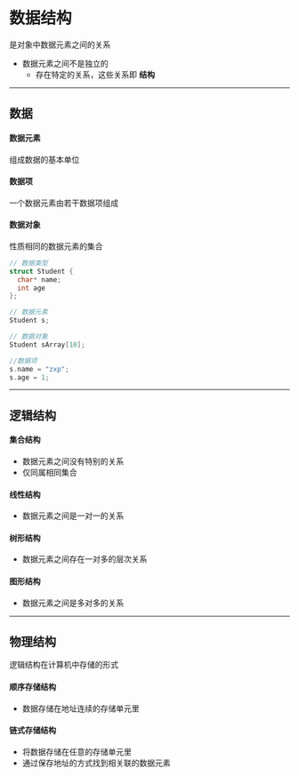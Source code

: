 # 数据结构
是对象中数据元素之间的关系
* 数据元素之间不是独立的
  * 存在特定的关系，这些关系即 **结构**
---
## 数据
#### 数据元素
组成数据的基本单位

#### 数据项
一个数据元素由若干数据项组成

#### 数据对象
性质相同的数据元素的集合
```C++
// 数据类型
struct Student {
  char* name;
  int age
};

// 数据元素
Student s;

// 数据对象
Student sArray[10];

//数据项
s.name = "zxp";
s.age = 1;
```

---
## 逻辑结构
#### 集合结构
* 数据元素之间没有特别的关系
* 仅同属相同集合

#### 线性结构
* 数据元素之间是一对一的关系

#### 树形结构
* 数据元素之间存在一对多的层次关系

#### 图形结构
* 数据元素之间是多对多的关系

---
## 物理结构
逻辑结构在计算机中存储的形式

#### 顺序存储结构
* 数据存储在地址连续的存储单元里

#### 链式存储结构
* 将数据存储在任意的存储单元里
* 通过保存地址的方式找到相关联的数据元素
